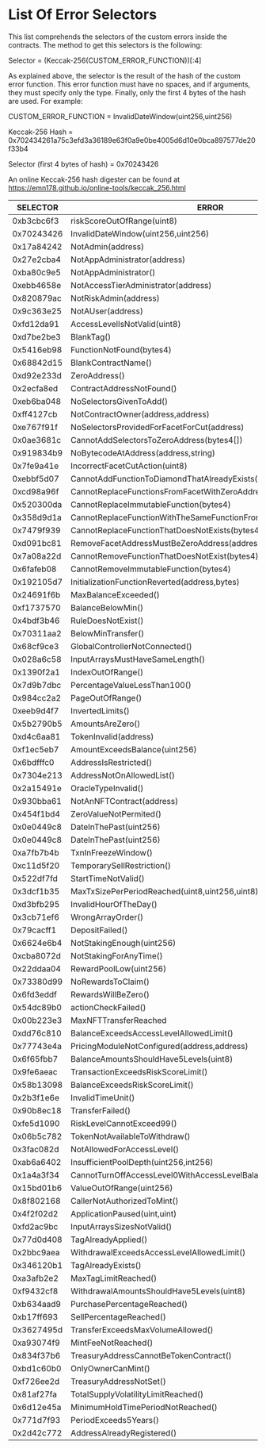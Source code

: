 # List Of Error Selectors

This list comprehends the selectors of the custom errors inside the contracts. The method to get this selectors is the following:

Selector = (Keccak-256(CUSTOM_ERROR_FUNCTION))[:4]

As explained above, the selector is the result of the hash of the custom error function. This error function must have no spaces, and if arguments, they must specify only the type. Finally, only the first 4 bytes of the hash are used. For example:

CUSTOM_ERROR_FUNCTION = InvalidDateWindow(uint256,uint256)

Keccak-256 Hash = 0x702434261a75c3efd3a36189e63f0a9e0be4005d6d10e0bca897577de20f33b4

Selector (first 4 bytes of hash) = 0x70243426

An online Keccak-256 hash digester can be found at https://emn178.github.io/online-tools/keccak_256.html

| SELECTOR   | ERROR                                                            |
| ---------- | ---------------------------------------------------------------- |
| 0xb3cbc6f3 | riskScoreOutOfRange(uint8)                                       |
| 0x70243426 | InvalidDateWindow(uint256,uint256)                               |
| 0x17a84242 | NotAdmin(address)                                                |
| 0x27e2cba4 | NotAppAdministrator(address)                                     |
| 0xba80c9e5 | NotAppAdministrator()                                            |
| 0xebb4658e | NotAccessTierAdministrator(address)                              |
| 0x820879ac | NotRiskAdmin(address)                                            |
| 0x9c363e25 | NotAUser(address)                                                |
| 0xfd12da91 | AccessLevelIsNotValid(uint8)                                     |
| 0xd7be2be3 | BlankTag()                                                       |
| 0x5416eb98 | FunctionNotFound(bytes4)                                         |
| 0x68842d15 | BlankContractName()                                              |
| 0xd92e233d | ZeroAddress()                                                    |
| 0x2ecfa8ed | ContractAddressNotFound()                                        |
| 0xeb6ba048 | NoSelectorsGivenToAdd()                                          |
| 0xff4127cb | NotContractOwner(address,address)                                |
| 0xe767f91f | NoSelectorsProvidedForFacetForCut(address)                       |
| 0x0ae3681c | CannotAddSelectorsToZeroAddress(bytes4[])                        |
| 0x919834b9 | NoBytecodeAtAddress(address,string)                              |
| 0x7fe9a41e | IncorrectFacetCutAction(uint8)                                   |
| 0xebbf5d07 | CannotAddFunctionToDiamondThatAlreadyExists(bytes4)              |
| 0xcd98a96f | CannotReplaceFunctionsFromFacetWithZeroAddress(bytes4[])         |
| 0x520300da | CannotReplaceImmutableFunction(bytes4)                           |
| 0x358d9d1a | CannotReplaceFunctionWithTheSameFunctionFromTheSameFacet(bytes4) |
| 0x7479f939 | CannotReplaceFunctionThatDoesNotExists(bytes4)                   |
| 0xd091bc81 | RemoveFacetAddressMustBeZeroAddress(address)                     |
| 0x7a08a22d | CannotRemoveFunctionThatDoesNotExist(bytes4)                     |
| 0x6fafeb08 | CannotRemoveImmutableFunction(bytes4)                            |
| 0x192105d7 | InitializationFunctionReverted(address,bytes)                    |
| 0x24691f6b | MaxBalanceExceeded()                                             |
| 0xf1737570 | BalanceBelowMin()                                                |
| 0x4bdf3b46 | RuleDoesNotExist()                                               |
| 0x70311aa2 | BelowMinTransfer()                                               |
| 0x68cf9ce3 | GlobalControllerNotConnected()                                   |
| 0x028a6c58 | InputArraysMustHaveSameLength()                                  |
| 0x1390f2a1 | IndexOutOfRange()                                                |
| 0x7d9b7dbc | PercentageValueLessThan100()                                     |
| 0x984cc2a2 | PageOutOfRange()                                                 |
| 0xeeb9d4f7 | InvertedLimits()                                                 |
| 0x5b2790b5 | AmountsAreZero()                                                 |
| 0xd4c6aa81 | TokenInvalid(address)                                            |
| 0xf1ec5eb7 | AmountExceedsBalance(uint256)                                    |
| 0x6bdfffc0 | AddressIsRestricted()                                            |
| 0x7304e213 | AddressNotOnAllowedList()                                        |
| 0x2a15491e | OracleTypeInvalid()                                              |
| 0x930bba61 | NotAnNFTContract(address)                                        |
| 0x454f1bd4 | ZeroValueNotPermited()                                           |
| 0x0e0449c8 | DateInThePast(uint256)                                           |
| 0x0e0449c8 | DateInThePast(uint256)                                           |
| 0xa7fb7b4b | TxnInFreezeWindow()                                              |
| 0xc11d5f20 | TemporarySellRestriction()                                       |
| 0x522df7fd | StartTimeNotValid()                                              |
| 0x3dcf1b35 | MaxTxSizePerPeriodReached(uint8,uint256,uint8)                   |
| 0xd3bfb295 | InvalidHourOfTheDay()                                            |
| 0x3cb71ef6 | WrongArrayOrder()                                                |
| 0x79cacff1 | DepositFailed()                                                  |
| 0x6624e6b4 | NotStakingEnough(uint256)                                        |
| 0xcba8072d | NotStakingForAnyTime()                                           |
| 0x22ddaa04 | RewardPoolLow(uint256)                                           |
| 0x73380d99 | NoRewardsToClaim()                                               |
| 0x6fd3eddf | RewardsWillBeZero()                                              |
| 0x54dc89b0 | actionCheckFailed()                                              |
| 0x00b223e3 | MaxNFTTransferReached                                            |
| 0xdd76c810 | BalanceExceedsAccessLevelAllowedLimit()                          |
| 0x77743e4a | PricingModuleNotConfigured(address,address)                      |
| 0x6f65fbb7 | BalanceAmountsShouldHave5Levels(uint8)                           |
| 0x9fe6aeac | TransactionExceedsRiskScoreLimit()                               |
| 0x58b13098 | BalanceExceedsRiskScoreLimit()                                   |
| 0x2b3f1e6e | InvalidTimeUnit()                                                |
| 0x90b8ec18 | TransferFailed()                                                 |
| 0xfe5d1090 | RiskLevelCannotExceed99()                                        |
| 0x06b5c782 | TokenNotAvailableToWithdraw()                                    |
| 0x3fac082d | NotAllowedForAccessLevel()                                       |
| 0xab6a6402 | InsufficientPoolDepth(uint256,int256)                            |
| 0x1a4a3f34 | CannotTurnOffAccessLevel0WithAccessLevelBalanceActive()          |
| 0x15bd01b6 | ValueOutOfRange(uint256)                                         |
| 0x8f802168 | CallerNotAuthorizedToMint()                                      |
| 0x4f2f02d2 | ApplicationPaused(uint,uint)                                     |
| 0xfd2ac9bc | InputArraysSizesNotValid()                                       |
| 0x77d0d408 | TagAlreadyApplied()                                              |
| 0x2bbc9aea | WithdrawalExceedsAccessLevelAllowedLimit()                       |
| 0x346120b1 | TagAlreadyExists()                                               |
| 0xa3afb2e2 | MaxTagLimitReached()                                             |
| 0xf9432cf8 | WithdrawalAmountsShouldHave5Levels(uint8)                        |
| 0xb634aad9 | PurchasePercentageReached()                                      |
| 0xb17ff693 | SellPercentageReached()                                          |
| 0x3627495d | TransferExceedsMaxVolumeAllowed()                                |
| 0xa93074f9 | MintFeeNotReached()                                              |
| 0x834f37b6 | TreasuryAddressCannotBeTokenContract()                           |
| 0xbd1c60b0 | OnlyOwnerCanMint()                                               |
| 0xf726ee2d | TreasuryAddressNotSet()                                          |
| 0x81af27fa | TotalSupplyVolatilityLimitReached()                              |
| 0x6d12e45a | MinimumHoldTimePeriodNotReached()                                |
| 0x771d7f93 | PeriodExceeds5Years()                                            |
| 0x2d42c772 | AddressAlreadyRegistered()                                       |